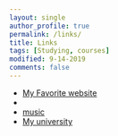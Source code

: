 ```yaml
---
layout: single
author_profile: true
permalink: /links/
title: Links
tags: [Studying, courses]
modified: 9-14-2019
comments: false
---
```



* [My Favorite website ](https://www.varzesh3.com/)
* []()
* [music](https://music-fa.com/)
* [My university](http://www.iust.ac.ir/)

